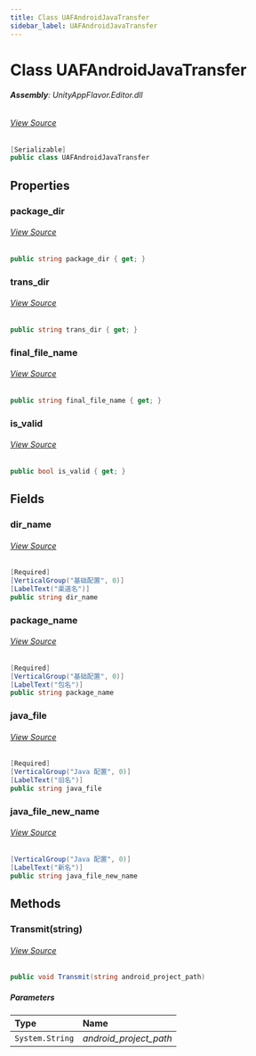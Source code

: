 ```yaml
---
title: Class UAFAndroidJavaTransfer
sidebar_label: UAFAndroidJavaTransfer
---
```

# Class UAFAndroidJavaTransfer


###### **Assembly**: UnityAppFlavor.Editor.dll
###### [View Source](git@github.com:LiuOcean/UnityAppFlavor.git/blob/main/UnityAppFlavor/Assets/Editor/Settings/Android/UAFAndroidJavaTransfer.cs#L8)
```csharp title="Declaration"
[Serializable]
public class UAFAndroidJavaTransfer
```
## Properties
### package_dir

###### [View Source](git@github.com:LiuOcean/UnityAppFlavor.git/blob/main/UnityAppFlavor/Assets/Editor/Settings/Android/UAFAndroidJavaTransfer.cs#L31)
```csharp title="Declaration"
public string package_dir { get; }
```
### trans_dir

###### [View Source](git@github.com:LiuOcean/UnityAppFlavor.git/blob/main/UnityAppFlavor/Assets/Editor/Settings/Android/UAFAndroidJavaTransfer.cs#L40)
```csharp title="Declaration"
public string trans_dir { get; }
```
### final_file_name

###### [View Source](git@github.com:LiuOcean/UnityAppFlavor.git/blob/main/UnityAppFlavor/Assets/Editor/Settings/Android/UAFAndroidJavaTransfer.cs#L42)
```csharp title="Declaration"
public string final_file_name { get; }
```
### is_valid

###### [View Source](git@github.com:LiuOcean/UnityAppFlavor.git/blob/main/UnityAppFlavor/Assets/Editor/Settings/Android/UAFAndroidJavaTransfer.cs#L55)
```csharp title="Declaration"
public bool is_valid { get; }
```
## Fields
### dir_name

###### [View Source](git@github.com:LiuOcean/UnityAppFlavor.git/blob/main/UnityAppFlavor/Assets/Editor/Settings/Android/UAFAndroidJavaTransfer.cs#L15)
```csharp title="Declaration"
[Required]
[VerticalGroup("基础配置", 0)]
[LabelText("渠道名")]
public string dir_name
```
### package_name

###### [View Source](git@github.com:LiuOcean/UnityAppFlavor.git/blob/main/UnityAppFlavor/Assets/Editor/Settings/Android/UAFAndroidJavaTransfer.cs#L20)
```csharp title="Declaration"
[Required]
[VerticalGroup("基础配置", 0)]
[LabelText("包名")]
public string package_name
```
### java_file

###### [View Source](git@github.com:LiuOcean/UnityAppFlavor.git/blob/main/UnityAppFlavor/Assets/Editor/Settings/Android/UAFAndroidJavaTransfer.cs#L25)
```csharp title="Declaration"
[Required]
[VerticalGroup("Java 配置", 0)]
[LabelText("旧名")]
public string java_file
```
### java_file_new_name

###### [View Source](git@github.com:LiuOcean/UnityAppFlavor.git/blob/main/UnityAppFlavor/Assets/Editor/Settings/Android/UAFAndroidJavaTransfer.cs#L29)
```csharp title="Declaration"
[VerticalGroup("Java 配置", 0)]
[LabelText("新名")]
public string java_file_new_name
```
## Methods
### Transmit(string)

###### [View Source](git@github.com:LiuOcean/UnityAppFlavor.git/blob/main/UnityAppFlavor/Assets/Editor/Settings/Android/UAFAndroidJavaTransfer.cs#L61)
```csharp title="Declaration"
public void Transmit(string android_project_path)
```

##### Parameters

| Type | Name |
|:--- |:--- |
| `System.String` | *android_project_path* |

